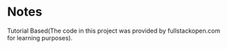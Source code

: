 # Notes

Tutorial Based(The code in this project was provided by fullstackopen.com for learning purposes).